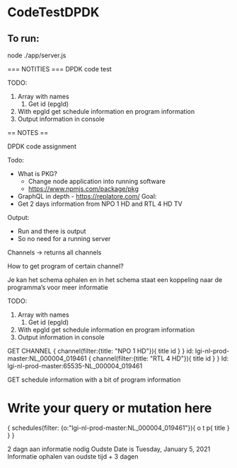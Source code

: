 # CodeTestDPDK

## To run:
node ./app/server.js


=== NOTITIES ===
DPDK code test

TODO:

1. Array with names
    1. Get id (epgId)
2. With epgId get schedule information en program information
3. Output information in console

== NOTES ==

DPDK code assignment

Todo:

-   What is PKG?
    -   Change node application into running software
    -   https://www.npmjs.com/package/pkg
-   GraphQL in depth - https://replatore.com/
    Goal:
-   Get 2 days information from NPO 1 HD and RTL 4 HD TV

Output:

-   Run and there is output
-   So no need for a running server

Channels -> returns all channels

How to get program of certain channel?

Je kan het schema ophalen en in het schema staat een koppeling naar de programma’s voor meer informatie

TODO:

1. Array with names
    1. Get id (epgId)
2. With epgId get schedule information en program information
3. Output information in console

GET CHANNEL
{
channel(filter:{title: "NPO 1 HD"}){
title
id
}
}
id: lgi-nl-prod-master:NL_000004_019461
{
channel(filter:{title: "RTL 4 HD"}){
title
id
}
}
Id: lgi-nl-prod-master:65535-NL_000004_019461

GET schedule information with a bit of program information

# Write your query or mutation here

{
schedules(filter: {o:"lgi-nl-prod-master:NL_000004_019461"}){
o
t
p{
title
}
}
}

2 dagn aan informatie nodig
Oudste Date is Tuesday, January 5, 2021
Informatie ophalen van oudste tijd + 3 dagen
